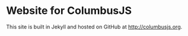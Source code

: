 # Website for ColumbusJS

This site is built in Jekyll and hosted on GitHub at http://columbusjs.org.
